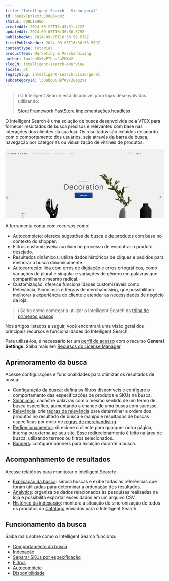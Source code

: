 ```yaml
---
title: "Intelligent Search - Visão geral"
id: 5o8ixTpYIxx3uJD0B1xp3z
status: PUBLISHED
createdAt: 2024-08-22T13:45:31.422Z
updatedAt: 2024-09-05T16:36:56.579Z
publishedAt: 2024-09-05T16:36:56.579Z
firstPublishedAt: 2024-09-05T16:36:56.579Z
contentType: tutorial
productTeam: Marketing & Merchandising
author: 1malnhMX0vPThsaJaZMYm2
slugEN: intelligent-search-overview
locale: pt
legacySlug: intelligent-search-visao-geral
subcategoryId: l3DubpOCHBfKyF2ueg2Vs
---
```


>ℹ️ O Intelligent Search está disponível para lojas desenvolvidas utilizando:
>
> [Store Framework](https://developers.vtex.com/docs/guides/store-framework)
> [FastStore](https://developers.vtex.com/docs/guides/faststore)
> [Implementações headless](https://developers.vtex.com/docs/api-reference/intelligent-search-events-api-headless)

O Intelligent Search é uma solução de busca desenvolvida pela VTEX para fornecer resultados de busca precisos e relevantes com base nas interações dos clientes da sua loja. Os resultados são exibidos de acordo com o comportamento dos usuários, seja através da barra de busca, navegação por categorias ou visualização de vitrines de produtos.

![Intelligent Search](https://raw.githubusercontent.com/vtexdocs/help-center-content/refs/heads/main/docs/pt/tutorials/Intelligent%20Search/Intelligent%20Search%20Overview/intelligent-search-visao-geral_1.gif)

A ferramenta conta com recursos como:

* Autocomplete: oferece sugestões de busca e de produtos com base no contexto do shopper.  
* Filtros customizáveis: auxiliam no processo de encontrar o produto desejado.  
* Resultados dinâmicos: utiliza dados históricos de cliques e pedidos para melhorar a busca dinamicamente.  
* Autocorreção: lida com erros de digitação e erros ortográficos, como variações de plural e singular e variações de gênero em palavras que compartilham o mesmo radical.  
* Customização: oferece funcionalidades customizáveis como Relevância, Sinônimos e Regras de merchandising, que possibilitam melhorar a experiência do cliente e atender as necessidades de negócio da loja.

>ℹ️ Saiba como começar a utilizar o Intelligent Search na [trilha de primeiros passos](https://help.vtex.com/pt/tracks/vtex-intelligent-search--19wrbB7nEQcmwzDPl1l4Cb).

Nos artigos listados a seguir, você encontrará uma visão geral dos principais recursos e funcionalidades do Intelligent Search.

Para utilizá-los, é necessário ter um [perfil de acesso](https://help.vtex.com/pt/tutorial/perfis-de-acesso--7HKK5Uau2H6wxE1rH5oRbc) com o recurso **General Settings**. Saiba mais em [Recursos do License Manager](https://help.vtex.com/pt/tutorial/recursos-do-license-manager--3q6ztrC8YynQf6rdc6euk3). 

## Aprimoramento da busca

Acesse configurações e funcionalidades para otimizar os resultados de busca:

* [Configuração da busca](https://help.vtex.com/pt/tutorial/configuracao-da-busca--1yNCDwz0k77ovSGqkTbZMv): defina os filtros disponíveis e configure o comportamento das especificações de produtos e SKUs na busca.  
* [Sinônimos](https://help.vtex.com/pt/subcategory/sinonimos--BBzMtJan1UTxC9QZODnlN): cadastre palavras com o mesmo sentido de um termo de busca específico, aumentando a chance de uma busca com sucesso.  
* [Relevância](https://help.vtex.com/pt/subcategory/relevancia--32zXHBMygA2dB6TbCjQJej): crie [regras de relevância](https://help.vtex.com/pt/tutorial/regras-de-relevancia--1o9jtVGjSIiptbqdNXIlNK) para determinar a ordem dos produtos no resultado de busca e manipule resultados de buscas específicas por meio de [regras de merchandising](https://help.vtex.com/pt/tutorial/regras-de-merchandising--2UEbxllrr98twbGIVhSPvi).  
* [Redirecionamentos](https://help.vtex.com/pt/subcategory/redirecionamentos--1wvyJwJhKgewxGeAGCVmM6): direcione o cliente para qualquer outra página, interna ou externa ao seu site. Esse redirecionamento é feito na área de busca, utilizando termos ou filtros selecionados.  
* [Banners](https://help.vtex.com/pt/subcategory/banners--z6qcw06Z38YDu1fOcu9Jn): configure banners para exibição durante a busca.

## Acompanhamento de resultados

Acesse relatórios para monitorar o Intelligent Search:

* [Explicação da busca](https://help.vtex.com/pt/tutorial/explicacao-da-busca--F2yxrRvTNt4aEZGC7HV65): simula buscas e exibe todas as referências que foram utilizadas para determinar a ordenação dos resultados.  
* [Analytics](https://help.vtex.com/pt/tutorial/analytics--6qRMAHDL9hvv3oE0bh8mA1): organiza os dados relacionados às pesquisas realizadas na loja e possibilita exportar esses dados em um arquivo CSV.  
* [Histórico da indexação](https://help.vtex.com/pt/tutorial/historico-da-indexacao--55SRQ79PXk5lTURF54DRyJ): monitora a situação de sincronização de todos os produtos do [Catálogo](https://help.vtex.com/pt/tutorial/catalog-overview--77M8ItLhDXs6aBdQTqToVe) enviados para o Intelligent Search.

## Funcionamento da busca

Saiba mais sobre como o Intelligent Search funciona:

* [Comportamento da busca](https://help.vtex.com/pt/tutorial/comportamento-da-busca--B9o3JbV6utAinBJ1ETujs)  
* [Indexação](https://help.vtex.com/pt/tutorial/indexacao--7J6tepFgD3wohCGEP2PqDB)  
* [Separar SKUs por especificação](https://help.vtex.com/pt/tutorial/separar-skus-por-especificacao--2q34xCKFuob941cOmz9Fx)  
* [Filtros](https://help.vtex.com/pt/tutorial/filtros--k24mQQa9SjmhNWSwdqIMB)  
* [Autocomplete](https://help.vtex.com/pt/tutorial/autocomplete--6qhP0ZQ4JqUBdgFnbnxS4a)  
* [Disponibilidade](https://help.vtex.com/pt/tutorial/disponibilidade--3ZcZOzTSr2RdauUbn7qTa9)
